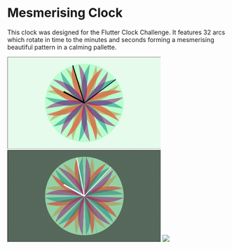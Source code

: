 # Mesmerising Clock

This clock was designed for the Flutter Clock Challenge. It features 32 arcs which rotate in time to the minutes and seconds forming a mesmerising  beautiful pattern in a calming pallette. 

<img src='screenshot.png' width='350'>

<img src='screenshot_dark.png' width='350'>

<img src='beautiful_clock.gif' width = '350'>



